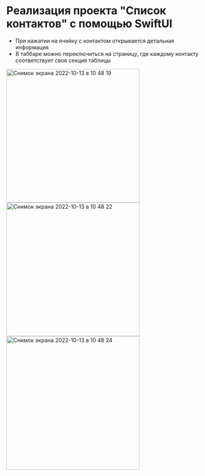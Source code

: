 # Реализация проекта "Список контактов" с помощью SwiftUI
 
- При нажатии на ячейку с контактом открывается детальная информация
- В таббаре можно переключиться на страницу, где каждому контакту соответствует своя секция таблицы

<img width="348" alt="Снимок экрана 2022-10-13 в 10 48 19" src="https://user-images.githubusercontent.com/34001634/195534961-9d679382-c09a-4726-9870-be2c5b58115c.png">
<img width="348" alt="Снимок экрана 2022-10-13 в 10 48 22" src="https://user-images.githubusercontent.com/34001634/195534977-6cc02645-9bba-4f3b-b480-5762ae8caa53.png">
<img width="348" alt="Снимок экрана 2022-10-13 в 10 48 24" src="https://user-images.githubusercontent.com/34001634/195534997-147fdfcc-881a-4ca2-945d-0b40125ee644.png">
